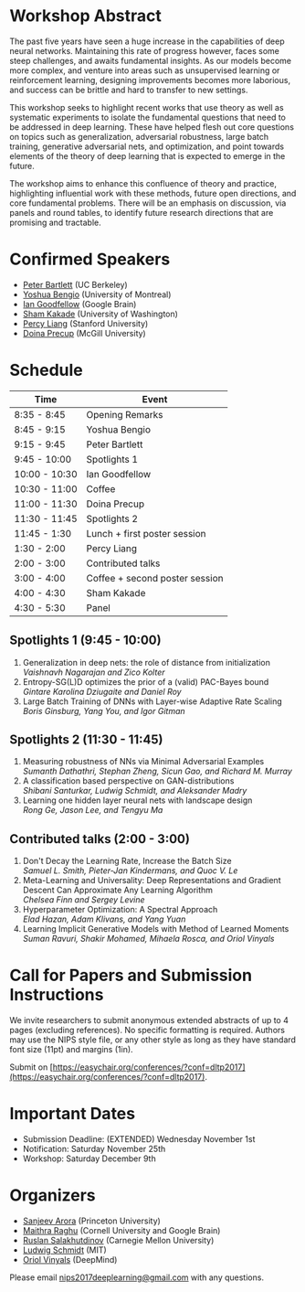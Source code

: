 # Workshop Abstract
The past five years have seen a huge increase in the capabilities of deep neural networks. Maintaining this rate of progress however, faces some steep challenges, and awaits fundamental insights. As our models become more complex, and venture into areas such as unsupervised learning or reinforcement learning, designing improvements becomes more laborious, and success can be brittle and hard to transfer to new settings.

This workshop seeks to highlight recent works that use theory as well as systematic experiments to isolate the fundamental questions that need to be addressed in deep learning. These have helped flesh out core questions on topics such as generalization, adversarial robustness, large batch training, generative adversarial nets, and optimization, and point towards elements of the theory of deep learning that is expected to emerge in the future.

The workshop aims to enhance this confluence of theory and practice, highlighting influential work with these methods, future open directions, and core fundamental problems. There will be an emphasis on discussion, via panels and round tables, to identify future research directions that are promising and tractable.

# Confirmed Speakers
- [Peter Bartlett](https://www.stat.berkeley.edu/~bartlett/) (UC Berkeley)
- [Yoshua Bengio](http://www.iro.umontreal.ca/~bengioy/yoshua_en/) (University of Montreal)
- [Ian Goodfellow](http://www.iangoodfellow.com/) (Google Brain)
- [Sham Kakade](https://homes.cs.washington.edu/~sham/) (University of Washington)
- [Percy Liang](https://cs.stanford.edu/~pliang/) (Stanford University)
- [Doina Precup](http://cs.mcgill.ca/~dprecup/) (McGill University)


# Schedule

| Time | Event |
| --- | --- |
| 8:35 - 8:45 | Opening Remarks |
| 8:45 - 9:15 | Yoshua Bengio |
| 9:15 - 9:45 | Peter Bartlett |
| 9:45 - 10:00 | Spotlights 1 |
| 10:00 - 10:30 | Ian Goodfellow |
| 10:30 - 11:00 | Coffee |
| 11:00 - 11:30 | Doina Precup |
| 11:30 - 11:45 | Spotlights 2 |
| 11:45 - 1:30 | Lunch + first poster session |
| 1:30 - 2:00 | Percy Liang |
| 2:00 - 3:00 | Contributed talks |
| 3:00 - 4:00 |  Coffee + second poster session |
| 4:00 - 4:30 | Sham Kakade |
| 4:30 - 5:30 | Panel |

## Spotlights 1  (9:45 - 10:00)
1. Generalization in deep nets: the role of distance from initialization  
*Vaishnavh Nagarajan and Zico Kolter*  
2.  Entropy-SG(L)D optimizes the prior of a (valid) PAC-Bayes bound  
*Gintare Karolina Dziugaite and Daniel Roy*  
3. Large Batch Training of DNNs with Layer-wise Adaptive Rate Scaling  
*Boris Ginsburg, Yang You, and Igor Gitman*  

## Spotlights 2  (11:30 - 11:45)
1. Measuring robustness of NNs via Minimal Adversarial Examples  
*Sumanth Dathathri, Stephan Zheng, Sicun Gao, and Richard M. Murray*  
2. A classification based perspective on GAN-distributions  
*Shibani Santurkar, Ludwig Schmidt, and Aleksander Madry*  
3. Learning one hidden layer neural nets with landscape design  
*Rong Ge, Jason Lee, and Tengyu Ma* 

## Contributed talks (2:00 - 3:00)
1. Don't Decay the Learning Rate, Increase the Batch Size  
*Samuel L. Smith, Pieter-Jan Kindermans, and Quoc V. Le*  
2. Meta-Learning and Universality: Deep Representations and Gradient Descent Can Approximate Any Learning Algorithm  
*Chelsea Finn and Sergey Levine*  
3. Hyperparameter Optimization: A Spectral Approach  
*Elad Hazan, Adam Klivans, and Yang Yuan*  
4. Learning Implicit Generative Models with Method of Learned Moments  
*Suman Ravuri, Shakir Mohamed, Mihaela Rosca, and Oriol Vinyals*  


# Call for Papers and Submission Instructions
We invite researchers to submit anonymous extended abstracts of up to 4 pages (excluding references). No specific formatting is required. Authors may use the NIPS style file, or any other style as long as they have standard font size (11pt) and margins (1in).

Submit on [https://easychair.org/conferences/?conf=dltp2017](https://easychair.org/conferences/?conf=dltp2017).


# Important Dates
- Submission Deadline: (EXTENDED) Wednesday November 1st
- Notification: Saturday November 25th
- Workshop: Saturday December 9th

# Organizers
- [Sanjeev Arora](https://www.cs.princeton.edu/~arora/) (Princeton University)
- [Maithra Raghu](http://maithraraghu.com/) (Cornell University and Google Brain)
- [Ruslan Salakhutdinov](http://www.cs.cmu.edu/~rsalakhu/) (Carnegie Mellon University)
- [Ludwig Schmidt](http://people.csail.mit.edu/ludwigs/) (MIT)
- [Oriol Vinyals](https://research.google.com/pubs/OriolVinyals.html) (DeepMind)

Please email [nips2017deeplearning@gmail.com](mailto:nips2017deeplearning@gmail.com) with any questions.
